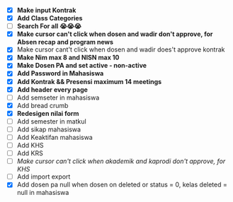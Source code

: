- [x] **Make input Kontrak**
- [x] **Add Class Categories**
- [ ] **Search For all 😭😭😭**
- [x] **Make cursor can't click when dosen and wadir don't approve, for Absen recap and program news**
- [x] Make cursor cant't click when dosen and wadir does't approve kontrak
- [x] **Make Nim max 8 and NISN max 10**
- [x] **Make Dosen PA and set active - non-active**
- [x] **Add Password in Mahasiswa**
- [x] **Add Kontrak && Presensi maximum 14 meetings**
- [x] **Add header every page**
- [ ] Add semseter in mahasiswa
- [x] Add bread crumb
- [x] **Redesigen nilai form** 
- [ ] Add semester in matkul
- [ ] Add sikap mahasiswa
- [ ] Add Keaktifan mahasiswa
- [ ] Add KHS
- [ ] Add KRS
- [ ] *Make cursor can't click when akademik and kaprodi don't approve, for KHS*
- [ ] Add import export 
- [x] Add dosen pa null when dosen on deleted or status = 0, kelas deleted = null in mahasiswa
